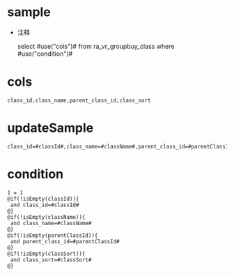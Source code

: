 sample
===
* 注释

	select #use("cols")# from ra_vr_groupbuy_class  where  #use("condition")#

cols
===
	class_id,class_name,parent_class_id,class_sort

updateSample
===
	
	class_id=#classId#,class_name=#className#,parent_class_id=#parentClassId#,class_sort=#classSort#

condition
===

	1 = 1  
	@if(!isEmpty(classId)){
	 and class_id=#classId#
	@}
	@if(!isEmpty(className)){
	 and class_name=#className#
	@}
	@if(!isEmpty(parentClassId)){
	 and parent_class_id=#parentClassId#
	@}
	@if(!isEmpty(classSort)){
	 and class_sort=#classSort#
	@}
	
	